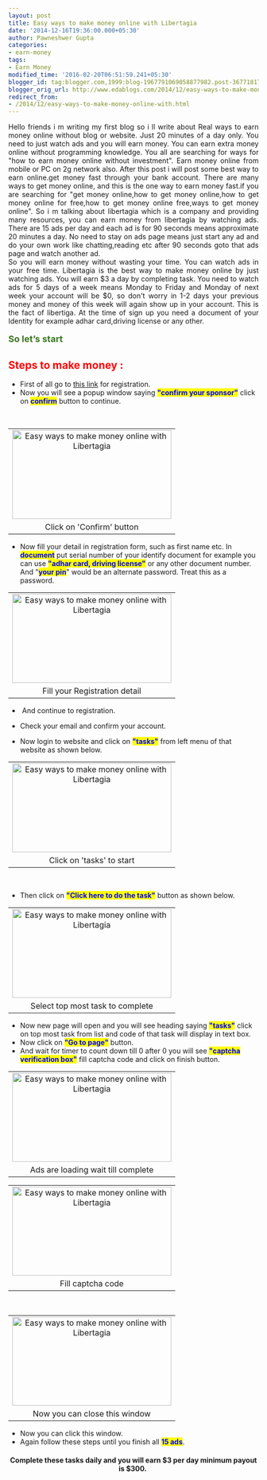 ```yaml
---
layout: post
title: Easy ways to make money online with Libertagia
date: '2014-12-16T19:36:00.000+05:30'
author: Pawneshwer Gupta
categories:
- earn-money
tags:
- Earn Money
modified_time: '2016-02-20T06:51:59.241+05:30'
blogger_id: tag:blogger.com,1999:blog-1967791069058877982.post-3677181786578481268
blogger_orig_url: http://www.edablogs.com/2014/12/easy-ways-to-make-money-online-with.html
redirect_from:
- /2014/12/easy-ways-to-make-money-online-with.html
---
```


<div dir="ltr" style="text-align: left;"><div style="text-align: justify;">Hello friends i m writing my first blog so i ll write about Real ways to earn money online without blog or website. Just 20 minutes of a day only. You need to just watch ads and you will earn money. You can earn extra money online without programming knowledge. You all are searching for ways for "how to earn money online without investment". Earn money online from mobile or PC on 2g network also. After this post i will post some best way to earn online.get money fast through your bank account. There are many ways to get money online, and this is the one way to earn money fast.if you are searching for "get money online,how to get money online,how to get money online for free,how to get money online free,ways to get money online". So i m talking about libertagia which is a company and providing many resources, you can earn money from libertagia by watching ads. There are 15 ads per day and each ad is for 90 seconds means approximate 20 minutes a day. No need to stay on ads page means just start any ad and do your own work like chatting,reading etc after 90 seconds goto that ads page and watch another ad.</div><div style="text-align: justify;">So you will earn money without wasting your time. You can watch ads in your free time. Libertagia is the best way to make money online by just watching ads. You will earn $3 a day by completing task. You need to watch ads for 5 days of a week means Monday to Friday and Monday of next week your account will be $0, so don't worry in 1-2 days your previous money and money of this week will again show up in your account. This is the fact of libertiga. At the time of sign up you need a document of your Identity for example adhar card,driving license or any other.</div><br /><span style="color: #38761d;"><span style="font-size: large;"><b>So let’s start</b></span></span><br /><h2 style="text-align: left;"><span style="color: red;">Steps to make money :</span></h2><div style="clear: both; text-align: center;"></div><div style="text-align: left;"><ul style="text-align: left;"><li>First of all go to <a href="http://libertagia.com/pawneshwer" rel="nofollow" target="_blank">this link</a> for registration.</li><li>Now you will see a popup window saying <b><span style="color: blue;"><span style="background-color: yellow;">"confirm your sponsor"</span></span></b> click on <b><span style="background-color: yellow;"><span style="color: blue;">confirm</span></span></b> button to continue.</li></ul><br /><table align="center" cellpadding="0" cellspacing="0" style="margin-left: auto; margin-right: auto; text-align: center;"><tbody><tr><td style="text-align: center;"><a href="http://www.trickspapa.com/wp-content/uploads/2014/12/Screenshot-2B-11-.png" style="margin-left: auto; margin-right: auto;"><img alt="Easy ways to make money online with Libertagia" border="0" src="http://www.trickspapa.com/wp-content/uploads/2014/12/Screenshot-2B-11-.png" height="179" title="Easy ways to make money online with Libertagia" width="320" /></a></td></tr><tr><td style="text-align: center;">Click on 'Confirm' button<b><br /></b></td></tr></tbody></table><ul style="text-align: left;"><li>Now fill your detail in registration form, such as first name etc. In <span style="background-color: yellow;"><span style="color: blue;"><b>document</b></span></span> put serial number of your identify document for example you can use <span style="background-color: yellow;"><span style="color: blue;"><b>"adhar card, driving license"</b></span></span> or any other document number. And "<span style="background-color: yellow;"><span style="color: blue;"><b>your pin</b></span></span>" would be an alternate password. Treat this as a password.</li></ul><table align="center" cellpadding="0" cellspacing="0" style="margin-left: auto; margin-right: auto; text-align: center;"><tbody><tr><td style="text-align: center;"><a href="http://www.trickspapa.com/wp-content/uploads/2014/12/Screenshot-2B-12-.png" style="margin-left: auto; margin-right: auto;"><img alt="Easy ways to make money online with Libertagia" border="0" src="http://www.trickspapa.com/wp-content/uploads/2014/12/Screenshot-2B-12-.png" height="179" title="Easy ways to make money online with Libertagia" width="320" /></a></td></tr><tr><td style="text-align: center;">Fill your Registration detail</td></tr></tbody></table><ul style="text-align: left;"><li>&nbsp;And continue to registration.</li></ul><ul style="text-align: left;"><li>Check your email and confirm your account.</li></ul><ul style="text-align: left;"><li>Now login to website and click on <span style="background-color: yellow;"><span style="color: blue;"><b>"tasks"</b></span></span> from left menu of that website as shown below.</li></ul><table align="center" cellpadding="0" cellspacing="0" style="margin-left: auto; margin-right: auto; text-align: center;"><tbody><tr><td style="text-align: center;"><a href="http://www.trickspapa.com/wp-content/uploads/2014/12/Screenshot-2B-6-.png" style="margin-left: auto; margin-right: auto;"><img alt="Easy ways to make money online with Libertagia" border="0" src="http://www.trickspapa.com/wp-content/uploads/2014/12/Screenshot-2B-6-.png" height="179" title="Easy ways to make money online with Libertagia" width="320" /></a></td></tr><tr><td style="text-align: center;">Click on 'tasks' to start</td></tr></tbody></table><br /><ul style="text-align: left;"><li>Then click on <span style="background-color: yellow;"><span style="color: blue;"><b>"Click here to do the task"</b></span></span> button as shown below.</li></ul><table align="center" cellpadding="0" cellspacing="0" style="margin-left: auto; margin-right: auto; text-align: center;"><tbody><tr><td style="text-align: center;"><a href="http://www.trickspapa.com/wp-content/uploads/2014/12/Screenshot-2B-7-.png" style="margin-left: auto; margin-right: auto;"><img alt="Easy ways to make money online with Libertagia" border="0" src="http://www.trickspapa.com/wp-content/uploads/2014/12/Screenshot-2B-7-.png" height="179" title="Easy ways to make money online with Libertagia" width="320" /></a></td></tr><tr><td style="text-align: center;">Select top most task to complete</td></tr></tbody></table><ul style="text-align: left;"><li>Now new page will open and you will see heading saying <span style="background-color: yellow;"><span style="color: blue;"><b>"tasks"</b></span></span> click on top most task from list and code of that task will display in text box.</li><li>Now click on <span style="background-color: yellow;"><span style="color: blue;"><b>"Go to page"</b></span></span> button.</li><li>And wait for timer to count down till 0 after 0 you will see <span style="background-color: yellow;"><span style="color: blue;"><b>"captcha verification box"</b></span></span> fill captcha code and click on finish button.</li></ul><table align="center" cellpadding="0" cellspacing="0" style="margin-left: auto; margin-right: auto; text-align: center;"><tbody><tr><td style="text-align: center;"><a href="http://www.trickspapa.com/wp-content/uploads/2014/12/Screenshot-2B-8-.png" style="margin-left: auto; margin-right: auto;"><img alt="Easy ways to make money online with Libertagia" border="0" src="http://www.trickspapa.com/wp-content/uploads/2014/12/Screenshot-2B-8-.png" height="179" title="Easy ways to make money online with Libertagia" width="320" /></a></td></tr><tr><td style="text-align: center;">Ads are loading wait till complete</td></tr></tbody></table><table align="center" cellpadding="0" cellspacing="0" style="margin-left: auto; margin-right: auto; text-align: center;"><tbody><tr><td style="text-align: center;"><a href="http://www.trickspapa.com/wp-content/uploads/2014/12/Screenshot-2B-9-.png" style="margin-left: auto; margin-right: auto;"><img alt="Easy ways to make money online with Libertagia" border="0" src="http://www.trickspapa.com/wp-content/uploads/2014/12/Screenshot-2B-9-.png" height="179" title="Easy ways to make money online with Libertagia" width="320" /></a></td></tr><tr><td style="text-align: center;">Fill captcha code </td></tr></tbody></table><br /><table align="center" cellpadding="0" cellspacing="0" style="margin-left: auto; margin-right: auto; text-align: center;"><tbody><tr><td style="text-align: center;"><a href="http://www.trickspapa.com/wp-content/uploads/2014/12/Screenshot-2B-10-.png" style="margin-left: auto; margin-right: auto;"><img alt="Easy ways to make money online with Libertagia" border="0" src="http://www.trickspapa.com/wp-content/uploads/2014/12/Screenshot-2B-10-.png" height="179" title="Easy ways to make money online with Libertagia" width="320" /></a></td></tr><tr><td style="text-align: center;">Now you can close this window</td></tr></tbody></table><ul style="text-align: left;"><li>Now you can click this window.</li><li>Again follow these steps until you finish all <span style="background-color: yellow;"><span style="color: blue;"><b>15 ads</b></span></span>.</li></ul><h4 style="text-align: center;">Complete these tasks daily and you will earn $3 per day minimum payout is $300.&nbsp; </h4></div><br /></div>